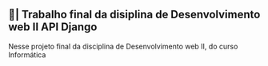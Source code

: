 ## 📑| Trabalho final da disiplina de Desenvolvimento web II API Django

  Nesse projeto final da disciplina de Desenvolvimento web II, do curso Informática 
